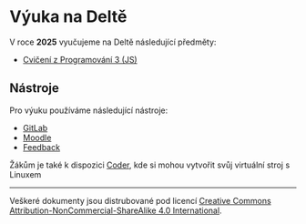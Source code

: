 # Výuka na Deltě

V roce **2025** vyučujeme na Deltě následující předměty:

- [Cvičení z Programování 3 (JS)](predmety/2025/cpr3-js/)

## Nástroje

Pro výuku používáme následující nástroje:

- [GitLab](https://git.delta-vyuka.cz)
- [Moodle](https://student.delta-studenti.cz)
- [Feedback](https://feedback.delta-vyuka.cz)

Žákům je také k dispozici [Coder](https://coder.delta-topgun.cz), kde si mohou vytvořit svůj virtuální stroj s Linuxem

---

Veškeré dokumenty jsou distrubované pod licencí [Creative Commons Attribution-NonCommercial-ShareAlike 4.0 International](LICENSE.txt).